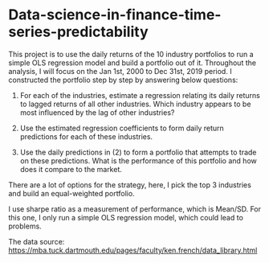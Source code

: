 # Data-science-in-finance-time-series-predictability
This project is to use the daily returns of the 10 industry portfolios to run a simple OLS regression model and build a portfolio out of it.
Throughout the analysis, I will focus on the Jan 1st, 2000 to Dec 31st, 2019 period.
I constructed the portfolio step by step by answering below questions:

1. For each of the industries, estimate a regression relating its daily returns to lagged returns of all other industries. Which industry appears to be most influenced by the lag of other industries?

2. Use the estimated regression coefficients to form daily return predictions for each of these industries.

3. Use the daily predictions in (2) to form a portfolio that attempts to trade on these predictions. What is the performance of this portfolio and how does it compare to the market. 

There are a lot of options for the strategy, here, I pick the top 3 industries and build an equal-weighted portfolio.

I use sharpe ratio as a measurement of performance, which is Mean/SD.
For this one, I only run a simple OLS regression model, which could lead to problems.

The data source:
https://mba.tuck.dartmouth.edu/pages/faculty/ken.french/data_library.html

